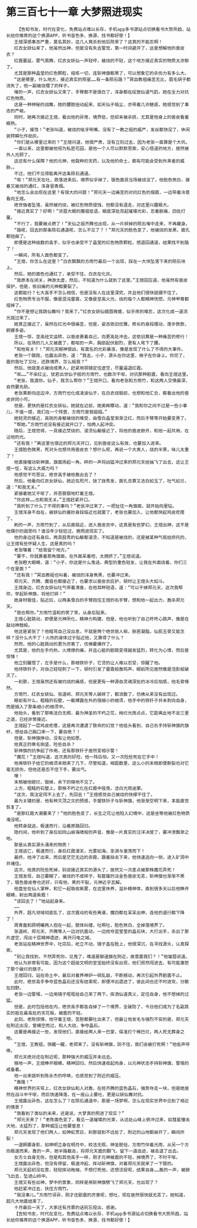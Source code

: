 # 第三百七十一章 大梦照进现实
        【告知书友，时代在变化，免费站点难以长存，手机app多书源站点切换看书大势所趋，站长给你推荐的这个换源APP，听书音色多、换源、找书都好使！】
       王煊深感事态严重，莫名其妙，这几人竟杀到他后院来了？这真的不能忍啊！
       红衣女妖仙来了，他虽然出神，但是没有失去警觉，第一时间避开了，这是想解他的兽皮衣？
       红霞蔓延，雾气蒸腾，红衣女妖仙一声轻哼，被烧的不轻，这个地方接近真实的物质太浓郁了。
       尤其是那种晶莹的红色颗粒，熔炼一切，连斩神旗都黑了，可以想象它的杀伤力有多么大。
       “这是哪里，什么地方，接近真实的陨星……有一条陨石路？”冥血教祖痛苦无比，眉毛胡子都消失了，他一副被烧懵了的样子。
       嗖的一声，红衣女妖仙又来了，手臂都不是很白了，浑身都在绽放仙道气韵，她在全力对抗红色物质。
       这是一种神秘的战舞，她的腰肢扭动起来，如天仙子临尘，亦带着几许魅惑，她感觉到了事态的严峻。
       同时，她再次接近王煊，看出他的异常，境界低，但却未被杀损，尤其是他身上的兽皮看着眼熟。
       “小子，接驾！”老张叫道，被烧的呲牙咧嘴，没有了一教之祖的威严，发丝都快没了，休闲装转瞬化作劫灰。
       “你们是从哪里过来的？”王煊问道，他很严肃，没有立刻过去，因为老张一直算是个大坑。
       一直以来，这里都被他视为私密花园，是他一个人可以默默思索，安心悟道的地方，居然被外人光顾了。
       这还有什么保障？他的元神，他栽种的天药，以及他的命土，都有可能会受到外来者的威胁。。
       不过，他们不见得能离开这条陨石通道。
       “呕！”郑元天在吐，跌落进来后，境界似乎掉了，银色面具当场被烧没了，他脸色煞白，接着又被烧的通红，浑身冒青烟。
       “他怎么会出现在这里？有很大的问题！”郑元天一边痛苦的对抗红色的烟霞，一边带着冷意看向王煊。
       绝世强者坠落，虽然被灼烧，被红色物质侵蚀，但都没有退走，对这里兴趣极大。
       “接近真实了？好啊！”浓眉大眼的魔祖低语，眼底深处亮起璀璨光彩，忍着剧痛，四处打量。
       “不行了，我要被点燃了！”天仙之祖齐腾也出现，从一片碎掉的陨石堆中走来，不再藏身。
       “路呢，回去的那条陨石通道呢，怎么不见了？！”郑元天的脸色变了，他被烧的发黑，面孔都扭曲了。
       即便是这种级数的高手，似乎也承受不了晶莹的红色物质颗粒，想退回通道，结果找不到路了！
       一瞬间，所有人面色都变了。
       “王煊，你怎么在这里？”白衣飘飘的方雨竹最后一个出现，踩在一大块坠落下来的陨石块上。
       然后，她的面色也通红了，承受不住，白衣在化灰。
       “我原本在闭关，神游太虚，然后，不知道为什么就到了这里。”王煊回应道，他虽然有兽皮保护，但是，依旧痛的元神都要裂了。
       这都能行？七大高手不怎么相信，但是没有人在这里深究，并且他们很快就绷不住了。
       红色物质专治不服，像是混沌雷霆，又像是至高火光，烧的每个人都精神恍惚，元神甲胄都熔掉了。
       “你不是想让我跳仙舞吗？我来了。”红衣女妖仙娥眉微蹙，似乎疼的难忍，这次化成一道流光就过来了。
       她真正接近了，虽然在红光中很痛苦，但是，姿态依旧优雅，修长的身段摆动，莲步款款，婀娜多姿。
       王煊一惊，至高经文运转，以兽皮裹着自己，向更高处冲去，这依旧算是一种痛苦的修行！
       所以，在场的几人又被震了，都呕的一声，胸部起伏剧烈，更有人弯下了腰。
       “和他有关？！”郑元天眼神很凶，有莫名的光彩暴涨，像是发现了什么了不得的大事件。
       老张一个踉跄，也露出异色，道：“我去，小子，源头在你这里，根子在你身上。你完了，震的我吐了又吐，还跌境界，怎么赔我？”
       然后，他就差点被烧成黑人，赶紧用铜镜定住虚空，尽量逼退红霞。
       “呕……”不染红尘、犹若出世仙子般的方雨竹，也数次干呕，对抗那种剧震，看向王煊这里。
       “老张，我渡你。仙子，我怎么帮你？”王煊开口，看向老张和方雨竹，和这两人交情最深，自然要先助。
       老张果断向这边冲，方雨竹也化成凌波仙子，在白衣烧毁前，也想和他汇合，都看出他的兽皮非同小可。
       但是，更快的是红衣女妖仙，她就在近前，她美眸瞟动，道：“我和你之间不过是一些小事儿，不值一提，我们在一个阵营，方雨竹是我姐姐。”
       她轻灵的接近，高挑的身躯被烧的难受，由雪白晶莹渐渐泛红，而后手臂等开始要变黑了。
       “帮她。”方雨竹还没有接近就开口了，怕两人起冲突。
       随后，王煊觉得，一具接近焚烧的、滚烫仙躯接近了，将他的兽皮掀开，和他一起共用，在沾他的光。
       “还有我！”离这里也很近的郑元天开口，见到兽皮这么有效，也要加入进来。
       王煊脸色微黑，死对头也想共用兽皮衣？想什么呢，再说一个大男人，烧的半黑，味儿太重了！
       他直接催动斩神旗，旗面扬起一角，砰的一声将凶猛冲过来的郑元天给抽飞了出去，这让王煊一怔，有这么大威力吗？
       他感觉不可思议，绝世高手被他轰出去了？
       然后，他看向红衣女妖仙，她近在咫尺，拢了拢秀发，面孔总算又洁白如玉了，吐气如兰，道：“和我无关。”
       紧接着她又干呕了，并恶狠狠地盯着王煊。
       “你这样……也和我无关。”王煊赶紧开口。
       “我听到了什么了不得的事吗？”老张冲过来了，一把扯住一角旗面，就开始向里钻。
       王煊浑身不自在，被妖仙的曼妙身段临近也就罢了，老张也要加入，让他都快起鸡皮疙瘩了。
       刷的一声，方雨竹到了，从后面临近，进入兽皮衣中，这真是有些梦幻，王煊出神，这不是他偶尔的遐思吗？谁没年少轻狂过，竟照进现实了。
       他的身边还有身后，两具挺秀的仙躯都滚烫，不知道是被烧的，还是被某种气氛给烘托的，让王煊有些怀疑人生，这是真的吗？
       老张嚷着：“给我留个地方。”
       “要不，你就裹着那角旗面，在外面呆着吧，太拥挤了。”王煊说道。
       老张瞪大眼睛，道：“小子，你这是什么鬼话，典型的重色轻友，让我在外面烧着，你们三个在里面？”
       “还有我！”冥血教祖也叫着，被烧的浑身焦黑，也要冲过来。
       郑元天、齐腾、魔祖也都接近了，也要求以兽皮衣庇护，顿时让王煊头大如斗。
       王煊身边，红衣女妖仙吐气带着清香，在他耳畔轻语，道：“可以干掉郑元天，这次我帮你，举起斩神旗，将他打碎！”
       她身材极佳，贴近后，以两条雪白的手臂抱住王煊的右手臂，想和他一起出力，轰杀郑元天。
       “我也帮你。”方雨竹温和的笑了笑，从身后贴来。
       王煊心脏跳动，即便是元神所化，精神力构建，但是，他也听到了自己咚咚心跳声，像是在敲动神鼓般。
       他这是紧张了？他暗骂自己没出息，不就是两个绝世丽人嘛，肤若凝脂，仙肌玉骨又能怎样？没什么大不了！火热的身体过于贴近他，又算得了什么？
       然而，他的心脏跳动的更为厉害了，仿佛要爆炸了。
       尤其是，他的左手灼热，火燎燎的痛，并且心脏的剧跳变得越发猛烈，转化为心悸，而后是惊悚！
       他立刻醒悟了，左手是什么，那根铁钎子，它烫的让人难以忍受，惊醒了他。
       他持铁钎子，对自己轻轻刺了一下，顿时引发了雷霆般轰鸣声，眼前所见居然像是泡影般破灭了。
       一刹那，王煊虽然还有被灼烧的痛感，但是更有一种源自灵魂深处的冰冷后怕感，他毛骨悚然。
       方雨竹、红衣女妖仙、张道岭、郑元天等人破碎了，都消散了，仿佛从来没有出现过。
       眼前有什么，粗糙的石壁，一截裸露在外的很细小的根须，他手中的铁钎子并未刺向自身，而是插入了那条细小的根须中。
       他抬头，看到了那株洁白无暇，最为神圣的不朽之花，绚烂光雨点点，它距离此地不足三里之遥，已经非常接近。
       王煊起了一层鸡皮疙瘩，这是再次遭遇了致命的幻觉？他低头看到，自己右手持斩神旗的旗杆，想给自己胸口来一下，要自绝？！
       但是，斩神旗挣动，没有让他如愿。
       他真正的寒毛倒竖，险些自杀？
       斩神旗的抗争起了作用，还有那铁钎子居然变相示警！
       “魔花！”王煊叫道，这次真的好险，他一阵后怕，又一次险些死在它手中！
       他用铁钎子给它的根须末梢来了几下，尽管知道，相距数里，这么小的末梢即便断裂也对它毫无损伤，但他还是忍不住下手，要出气。
       嗖！
       末梢被他砸烂，毁掉，余下的倏地不见了。
       上方，粗糙的石壁上，那株不朽之化在红霞中摇曳，洁白光雨迷蒙。
       “这次，我注定闯不上去了，先回去！”王煊感觉自己被烧的快撑不住了。
       最为关键的是，他有种灭顶之灾的预感，手握铁钎子与斩神旗，他渐渐空明下来，本能直觉恢复了。
       “是那红霞大潮要来了！”他的脸色变了，长生之花让他陷入幻境中，这是坐等他被红色物质淹没呢。
       他转身就逃，极速而行，沿着原路回归。
       隐约间，他听到了身后如同山崩海啸般的声音，像是一片真实的汪洋决堤了，要冲溃飘渺之地。
       那是从真实源头涌来的物质！
       王煊逃亡，极速而行，身后红霞漫天，光雾如海，澎湃与激荡而下！
       最终，他冲了出来，而后是茫茫无边的赤霞，跟着拍击下来，他快速逃向一侧，进入矿洞中并堵住。
       这次，他真的险些死掉，别说接近真实的源头了，居然又一次差点被那株魔花弄死！
       王煊发现，自己要糊了，被烧的不成样子，有窟窿的淡金色兽皮无恙，斩神旗也渐渐不黑了，银色兽皮卷也还好，只有他，黑的干裂，元神近乎瓦解。
       他盘坐在仙人掌畔，和它一起吸收紫雾，在这里休养，滋补精神体，直到很多天以后他睁开眼睛，射出两道紫霞！
       “该回去了！”他站起身来。
       ……
       外界，超凡领域彻底乱了，这次震动的有些离谱，魔四都在呆呆出神，连他的道行都下降了！
       周青凰和顾明曦两人抱在一起，肢体纠缠，吐啊吐，脸色煞白，全掉落境界了。
       张道岭、郑元天、齐腾等人一边对抗震动，一边抢夺蓝莹莹的晶石块，大打出手，杀出了那片虚空，闯出十层精神遗迹，离开闪电之城。
       老张站在精神世界中，吐完后，屹立不动，镜子盖在脸上，他很深沉，在寻找源头，认真探索。
       “别让我找到，不然弄死你。见鬼了，难道是御道旗在附近，故意震我们？！”他皱眉说道。
       他认为非常有可能，因为这个超级文明的至宝始终没有出现，他们贸然闯进去，有可能激怒了那个破烂的旗子。
       王煊回归，站在命土中，最后对着养神炉一顿乱敲，不断撼动，再次引起外界剧震不止。
       此时，绝世高手争夺蓝色晶石还没有结束呢，即便冲出遗迹了，彼此间也还不时进攻，分散在四野。
       老张一边警惕，一边用镜子哐哐给自己来了两下，挥洒仙道真义，定住自身，他不想掉的过猛。
       但是，此时包括他在内，绝世高手都各自掉了一个境界，全破防了，今日他们成为了名副其实的抵在最高处的天花板，被震的不轻。
       此刻，老陈惊悚，他守着王煊，苦胆都要吐出来了，但最让他发毛与强烈不安的是，郑元天在附近出没，曾横空而过，和人大战，争夺晶石。
       这要是再接近一些，发现他们，直接给两人来一巴掌，保准打个稀巴烂，两人死无葬身之地。
       “王煊，王教祖，快醒一醒，老郑来了。没有斩神旗，防不住，我们会被打死啊！”他低声呼唤。
       郑元天绝对还在附近呢，那种强大的威压并未远去。
       倏地一声，王煊睁开眼睛，精神回归，然后快速收起肉身，以元神状态手持斩神旗，警惕的戒备着。
       他一出来就听到陈永杰的呼唤，也感觉到了附近的威压。
       “轰隆！”
       精神世界的天穹上，红衣女妖仙和人对轰，在抢齐腾的蓝色晶石，强势夺走一块，但是她居然在战斗中干呕，而后快速降落，在一座山上要吐，更是以妖仙舞对抗。
       王煊露出异色，这在怎么了？在陨石通道中，那是一场梦啊，怎么在现实世界中见到了相近的情景？
       “我看到了类似的未来，还是说，大梦真的照进了现实？”
       “郑元天来了！”老陈面色变了，看见一道璀璨的光束，从远处山峰上俯冲过来，如彗星撞击大地，太猛烈了，那种威压让他要窒息！
       郑元天发现了他们两人，如神虹贯日，刹那就到不远处了，附近的山地都崩开了，瞬间炸裂！
       一道婀娜身影，如神明立身在明月中，皎洁无瑕，神圣脱俗，方雨竹伴着光雨，从另一个方向极速而来。轰的一声，她半路截击，将郑元天震的翻飞，留下一道血迹，被击退了出去。
       女方士自身无伤，但是和其他高手一样，刚才元神被震的不轻，掉境界了，不时干呕。
       王煊露出异色，但没有停留，极速冲起，挥动斩神旗，对着郑元天就来了一下狠的。
       郑元天起初没在意，轻轻挥动袍袖，不想打死他，还想活捉呢，结果自身……轰的一声，被掀飞出去，坠进山岭中。
       王煊又有些出神，梦中的景象，同样是用斩神旗劈飞了郑元天，也出现了？
       他赶紧冲过去，扶住方雨竹。
       “我没事儿。”方雨竹讶异，刚才还剧震的厉害呢，想吐，现在居然很快就无恙了。她知道，超凡大地震结束了。
       十月最后一天了，大家还有月票的话别忘投出，感谢。
       【告知书友，时代在变化，免费站点难以长存，手机app多书源站点切换看书大势所趋，站长给你推荐的这个换源APP，听书音色多、换源、找书都好使！】